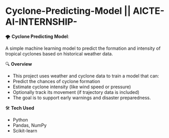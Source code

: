 # Cyclone-Predicting-Model || AICTE-AI-INTERNSHIP-


🌪️ **Cyclone Predicting Model**:

A simple machine learning model to predict the formation and intensity of tropical cyclones based on historical weather data.



🔍 **Overview**

- This project uses weather and cyclone data to train a model that can:
- Predict the chances of cyclone formation
- Estimate cyclone intensity (like wind speed or pressure)
- Optionally track its movement (if trajectory data is included)
- The goal is to support early warnings and disaster preparedness.


🛠️ **Tech Used**
- Python
- Pandas, NumPy
- Scikit-learn
